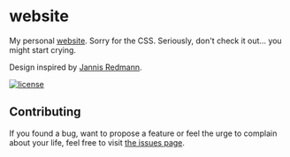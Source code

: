 # website

My personal [website](https://juliustens.eu). Sorry for the CSS. Seriously, don't check it out… you might start crying.

Design inspired by [Jannis Redmann](https://jannisr.de).

[![license](https://img.shields.io/github/license/juliuste/website.svg?style=flat)](license)

## Contributing

If you found a bug, want to propose a feature or feel the urge to complain about your life, feel free to visit [the issues page](https://github.com/juliuste/website/issues).
